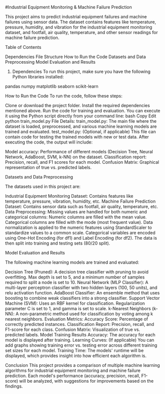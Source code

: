 #Industrial Equipment Monitoring & Machine Failure Prediction

This project aims to predict industrial equipment failures and machine failures using sensor data. The dataset contains features like temperature, pressure, humidity, and vibration for the industrial equipment monitoring dataset, and footfall, air quality, temperature, and other sensor readings for machine failure prediction.

Table of Contents

Dependencies
File Structure
How to Run the Code
Datasets and Data Preprocessing
Model Evaluation and Results

1. Dependencies
To run this project, make sure you have the following Python libraries installed:

pandas
numpy
matplotlib
seaborn
scikit-learn

How to Run the Code
To run the code, follow these steps:

Clone or download the project folder.
Install the required dependencies mentioned above.
Run the code for training and evaluation. You can execute it using the Python script directly from your command line:
bash
Copy
Edit
python train_model.py
File Details:
train_model.py: The main file where the dataset is loaded, preprocessed, and various machine learning models are trained and evaluated.
test_model.py: (Optional, if applicable) This file can contain code for testing the trained models with new or test data.
After executing the code, the output will include:

Model accuracy: Performance of different models (Decision Tree, Neural Network, AdaBoost, SVM, k-NN) on the dataset.
Classification report: Precision, recall, and F1 scores for each model.
Confusion Matrix: Graphical representation of true vs. predicted labels.


Datasets and Data Preprocessing

The datasets used in this project are:

Industrial Equipment Monitoring Dataset: Contains features like temperature, pressure, vibration, humidity, etc.
Machine Failure Prediction Dataset: Contains sensor data such as footfall, air quality, temperature, etc.
Data Preprocessing:
Missing values are handled for both numeric and categorical columns:
Numeric columns are filled with the mean value.
Categorical columns are filled with the mode (most frequent value).
Data normalization is applied to the numeric features using StandardScaler to standardize values to a common scale.
Categorical variables are encoded using One-Hot Encoding (for df1) and Label Encoding (for df2).
The data is then split into training and testing sets (80/20 split).


Model Evaluation and Results

The following machine learning models are trained and evaluated:

Decision Tree (Pruned): A decision tree classifier with pruning to avoid overfitting. Max depth is set to 5, and a minimum number of samples required to split a node is set to 10.
Neural Network (MLP Classifier): A multi-layer perceptron classifier with two hidden layers (100, 50 units), and relu activation function.
AdaBoost Classifier: An ensemble method that uses boosting to combine weak classifiers into a strong classifier.
Support Vector Machine (SVM): Uses an RBF kernel for classification. Regularization parameter C is set to 1, and gamma is set to scale.
k-Nearest Neighbors (k-NN): A non-parametric method used for classification by voting among k nearest neighbors.
Evaluation Metrics:
Accuracy Score: Percentage of correctly predicted instances.
Classification Report: Precision, recall, and F1-score for each class.
Confusion Matrix: Visualization of true vs. predicted labels.
Model Training Results
Accuracy: The accuracy for each model is displayed after training.
Learning Curves: (If applicable) You can add graphs showing training error vs. testing error across different training set sizes for each model.
Training Time: The models' runtime will be displayed, which provides insight into how efficient each algorithm is.

Conclusion
This project provides a comparison of multiple machine learning algorithms for industrial equipment monitoring and machine failure prediction. Each model's performance (accuracy, precision, recall, F1-score) will be analyzed, with suggestions for improvements based on the findings.
